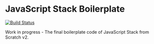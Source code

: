 # JavaScript Stack Boilerplate

[![Build Status](https://travis-ci.org/verekia/js-stack-boilerplate.svg?branch=master)](https://travis-ci.org/verekia/js-stack-boilerplate)

Work in progress - The final boilerplate code of JavaScript Stack from Scratch v2.
